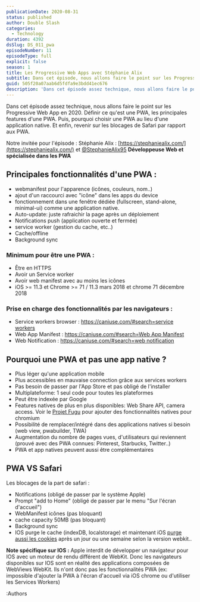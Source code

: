 ```yaml
---
publicationDate: 2020-08-31
status: published
author: Double Slash
categories:
  - Technology
duration: 4392
dsSlug: DS_011_pwa
episodeNumber: 11
episodeType: full
explicit: false
season: 1
title: Les Progressive Web Apps avec Stéphanie Alix
subtitle: Dans cet épisode, nous allons faire le point sur les Progressive Web App en 2020. Définir ce qu'est une PWA, les principales features d'une PWA. Pourquoi choisir une PWA au lieu d'une application native. Et revenir sur les blocages de Safari par rapport aux PWA.
guid: 505f20a07aab6d5fdfa9e3bdd41ec676
description: 'Dans cet épisode assez technique, nous allons faire le point sur les Progressive Web App en 2020. Définir ce qu''est une PWA, les principales features d''une PWA. Puis, pourquoi choisir une PWA au lieu d''une application native. Et enfin, revenir sur les blocages de Safari par rapport aux PWA. Notre invitée pour l''épisode : Stéphanie Alix : https://stephaniealix.com/ et @StephanieAlix95 Développeuse Web et spécialisée dans les PWA Principales fonctionnalités d''une PWA : webmanifest pour l''apparence (icônes, couleurs, nom..) ajout d''un raccourci avec "icône" dans les apps du device fonctionnement dans une fenêtre dédiée (fullscreen, stand-alone, minimal-ui) comme une application native. Auto-update: juste rafraichir la page après un déploiement Notifications push (application ouverte et fermée) service worker (gestion du cache, etc..) Cache/offline Background sync Minimum pour être une PWA : Être en HTTPS Avoir un Service worker Avoir web manifest avec au moins les icônes iOS >= 11.3 et Chrome >= 71 / 11.3 mars 2018 et chrome 71 décembre 2018 Prise en charge des fonctionnalités par les navigateurs : Service workers browser : https://caniuse.com/#search=service workers Web App Manifest : https://caniuse.com/#search=Web App Manifest Web Notification : https://caniuse.com/#search=web notification Pourquoi une PWA et pas une app native ? Plus léger qu''une application mobile Plus accessibles en mauvaise connection grâce aux services workers Pas besoin de passer par l''App Store et pas obligé de l''installer Multiplateforme: 1 seul code pour toutes les plateformes Peut être indexée par Google Features natives de plus en plus disponibles: Web Share API, camera access. Voir le Projet Fugu pour ajouter des fonctionnalités natives pour chromium Possibilité de remplacer/intégré dans des applications natives si besoin (web view, pwabuilder, TWA) Augmentation du nombre de pages vues, d''utilisateurs qui reviennent (prouvé avec des PWA connues: Pinterest, Starbucks, Twitter..) PWA et app natives peuvent aussi être complémentaires PWA VS Safari Les blocages de la part de safari : Notifications (obligé de passer par le système Apple) Prompt "add to Home" (obligé de passer par le menu "Sur l''écran d''accueil") WebManifest icônes (pas bloquant) cache capacity 50MB (pas bloquant) Background sync IOS purge le cache (indexDB, localstorage) et maintenant iOS purge aussi les cookies après un jour ou une semaine selon la version webkit.. Note spécifique sur IOS : Apple interdit de développer un navigateur pour IOS avec un moteur de rendu différent de WebKit. Donc les navigateurs disponibles sur IOS sont en réalité des applications composées de WebViews WebKit. Ils n''ont donc pas les fonctionnalités PWA (ex: impossible d''ajouter la PWA à l''écran d''accueil via iOS chrome ou d''utiliser les Services Workers) Podcast présenté par : Alexandre Duval @xlanex6 Patrick Faramaz @PatrickFaramaz'
---
```


Dans cet épisode assez technique, nous allons faire le point sur les Progressive Web App en 2020. Définir ce qu'est une PWA, les principales features d'une PWA. Puis, pourquoi choisir une PWA au lieu d'une application native. Et enfin, revenir sur les blocages de Safari par rapport aux PWA.

Notre invitée pour l'épisode :
Stéphanie Alix : [https://stephaniealix.com/](https://stephaniealix.com/) et [@StephanieAlix95](https://twitter.com/StephanieAlix95)
**Développeuse Web et spécialisée dans les PWA**

## Principales fonctionnalités d'une PWA :

- webmanifest pour l'apparence (icônes, couleurs, nom..)
- ajout d'un raccourci avec "icône" dans les apps du device
- fonctionnement dans une fenêtre dédiée (fullscreen, stand-alone, minimal-ui) comme une application native.
- Auto-update: juste rafraichir la page après un déploiement
- Notifications push (application ouverte et fermée)
- service worker (gestion du cache, etc..)
- Cache/offline
- Background sync

### Minimum pour être une PWA :

- Être en HTTPS
- Avoir un Service worker
- Avoir web manifest avec au moins les icônes
- iOS >= 11.3 et Chrome >= 71 / 11.3 mars 2018 et chrome 71 décembre 2018

### Prise en charge des fonctionnalités par les navigateurs :

- Service workers browser : [https://caniuse.com/#search=service workers](https://caniuse.com/#search=service%20workers)
- Web App Manifest : [https://caniuse.com/#search=Web App Manifest](https://caniuse.com/#search=Web%20App%20Manifest)
- Web Notification : [https://caniuse.com/#search=web notification](https://caniuse.com/#search=web%20notification)

## Pourquoi une PWA et pas une app native ?

- Plus léger qu'une application mobile
- Plus accessibles en mauvaise connection grâce aux services workers
- Pas besoin de passer par l'App Store et pas obligé de l'installer
- Multiplateforme: 1 seul code pour toutes les plateformes
- Peut être indexée par Google
- Features natives de plus en plus disponibles: Web Share API, camera access. Voir le [Projet Fugu](https://web.dev/fugu-status/) pour ajouter des fonctionnalités natives pour chromium
- Possibilité de remplacer/intégré dans des applications natives si besoin (web view, pwabuilder, TWA)
- Augmentation du nombre de pages vues, d'utilisateurs qui reviennent (prouvé avec des PWA connues: Pinterest, Starbucks, Twitter..)
- PWA et app natives peuvent aussi être complémentaires

## PWA VS Safari

Les blocages de la part de safari :

- Notifications (obligé de passer par le système Apple)
- Prompt "add to Home" (obligé de passer par le menu "Sur l'écran d'accueil")
- WebManifest icônes (pas bloquant)
- cache capacity 50MB (pas bloquant)
- Background sync
- IOS purge le cache (indexDB, localstorage) et maintenant iOS [purge aussi les cookies](https://tracedock.com/blog/2019/11/29/24hours-cookies-impact/) après un jour ou une semaine selon la version webkit..

**Note spécifique sur IOS :**
Apple interdit de développer un navigateur pour IOS avec un moteur de rendu différent de WebKit. Donc les navigateurs disponibles sur IOS sont en réalité des applications composées de WebViews WebKit.
Ils n'ont donc pas les fonctionnalités PWA (ex: impossible d'ajouter la PWA à l'écran d'accueil via iOS chrome ou d'utiliser les Services Workers)

:Authors
